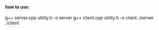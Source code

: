 #### how to use:

g++ server.cpp utility.h -o server
g++ client.cpp utility.h -o client
./server
./client

